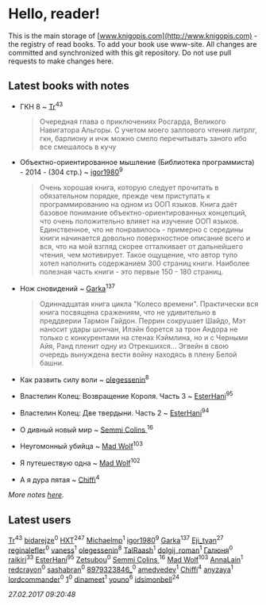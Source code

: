 # Hello, reader!
This is the main storage of [www.knigopis.com](http://www.knigopis.com) - the registry of read books.
To add your book use www-site. All changes are committed and synchronized with this git repository.
Do not use pull requests to make changes here.


## Latest books with notes
* ГКН 8 ~ [Tr](users/122/12282474-vkontakte)<sup>43</sup>
    > Очередная глава о приключениях Росгарда, Великого Навигатора Альгоры.
    > С учетом моего залпового чтения литрпг, гкн, барлиону и ичж можно смело перечитывать заного ибо все смешалось в кучу

* Объектно-ориентированное мышление (Библиотека программиста) - 2014 - (304 стр.) ~ [igor1980](users/100/100003094239547-facebook)<sup>9</sup>
    > Очень хорошая книга, которую следует прочитать в обязательном порядке, прежде чем приступать к программированию на одном из ООП языков. Книга даёт базовое понимание объектно-ориентированных концепций, что очень положительно влияет на изучение ООП языков. Единственное, что не понравилось - примерно с середины книги начинается довольно поверхностное описание всего и вся, что на мой взгляд скорее отталкивает от дальнейшего чтения, чем мотивирует. Такое ощущение, что автор тупо хотел наполнить содержанием 300 страниц книги. Наиболее полезная часть книги - это первые 150 - 180 страниц.

* Нож сновидений ~ [Garka](users/115/115753719718250012620-google)<sup>137</sup>
    > Одиннадцатая книга цикла "Колесо времени".  Практически вся книга посвящена сражениям, что не удивительно в преддверии Тармон Гайдон. Перрин сокрушает Шайдо, Мэт наносит удары шончан, Илэйн борется за трон Андора не только с конкурентами на стенах Кэймлина, но и с Черными Айя, Ранд пленит одну из Отрекшихся... Эгвейн в свою очередь вынуждена вести войну находясь в плену Белой башни.

* Как развить силу воли ~ [olegessenin](users/390/3901448-vkontakte)<sup>8</sup>

* Властелин Колец: Возвращение Короля. Часть 3 ~ [EsterHani](users/305/30558181-vkontakte)<sup>95</sup>

* Властелин Колец: Две твердыни. Часть 2 ~ [EsterHani](users/305/30558181-vkontakte)<sup>94</sup>

* О дивный новый мир ~ [Semmi Colins ](users/100/100632786848817999592-google)<sup>16</sup>

* Неугомонный убийца ~ [Mad Wolf](users/947/94738840-vkontakte)<sup>103</sup>

* Я путешествую одна ~ [Mad Wolf](users/947/94738840-vkontakte)<sup>102</sup>

* А я дура пятая ~ [Chiffi](users/105/105831994080785626680-google)<sup>4</sup>


_More notes [here](latest_books_with_notes.md)._


## Latest users
[Tr](users/122/12282474-vkontakte)<sup>43</sup> 
[bidarejze](users/262/262728606-vkontakte)<sup>0</sup> 
[HXT](users/100/100002563462782-facebook)<sup>247</sup> 
[Michaelmp](users/102/102340590821783704774-google)<sup>1</sup> 
[igor1980](users/100/100003094239547-facebook)<sup>9</sup> 
[Garka](users/115/115753719718250012620-google)<sup>137</sup> 
[Eji_tyan](users/235/2352103981-twitter)<sup>27</sup> 
[reginalefler](users/664/66414701-vkontakte)<sup>0</sup> 
[vaness](users/547/5475694-vkontakte)<sup>1</sup> 
[olegessenin](users/390/3901448-vkontakte)<sup>8</sup> 
[TalRaash](users/104/104705173317718063513-google)<sup>1</sup> 
[dolgij_roman](users/274/27419240-vkontakte)<sup>1</sup> 
[Галюня](users/248/248080973233-odnoklassniki)<sup>0</sup> 
[raikiri](users/384/384194935-vkontakte)<sup>33</sup> 
[EsterHani](users/305/30558181-vkontakte)<sup>95</sup> 
[Zetsubou](users/101/101863019157295982820-google)<sup>0</sup> 
[Semmi Colins ](users/100/100632786848817999592-google)<sup>16</sup> 
[Mad Wolf](users/947/94738840-vkontakte)<sup>103</sup> 
[AnnaLain](users/139/1390208307860185935-mailru)<sup>1</sup> 
[redcrayon](users/107/107974099098301623019-google)<sup>0</sup> 
[sashabran](users/207/207406718-vkontakte)<sup>0</sup> 
[8979323846_](users/709/709075507430735873-twitter)<sup>0</sup> 
[amedvedev](users/116/116724485485289737307-google)<sup>1</sup> 
[Chiffi](users/105/105831994080785626680-google)<sup>4</sup> 
[anyzaya](users/113/113067458098031017098-google)<sup>1</sup> 
[lordcommander](users/249/249316148-vkontakte)<sup>0</sup> 
[1](users/108/108136612068109501636-google)<sup>0</sup> 
[dinameet](users/457/45786870-vkontakte)<sup>1</sup> 
[youno](users/302/302928912-vkontakte)<sup>6</sup> 
[idsimonbell](users/380/380554090-vkontakte)<sup>24</sup> 


_27.02.2017 09:20:48_
